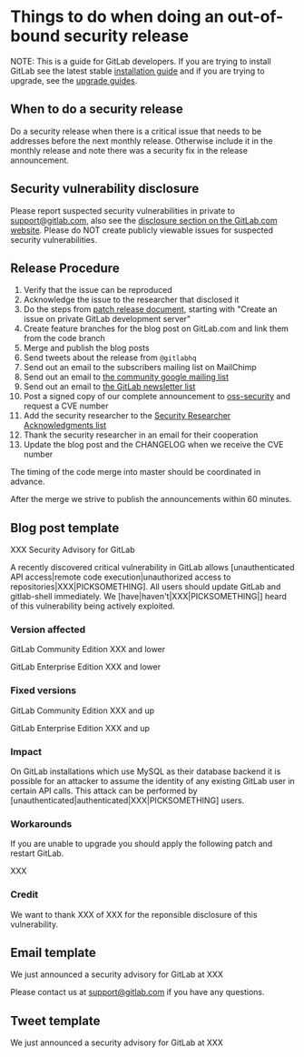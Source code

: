 # Things to do when doing an out-of-bound security release

NOTE: This is a guide for GitLab developers. If you are trying to install GitLab see the latest stable [installation guide](install/installation.md) and if you are trying to upgrade, see the [upgrade guides](update).

## When to do a security release

Do a security release when there is a critical issue that needs to be addresses before the next monthly release. Otherwise include it in the monthly release and note there was a security fix in the release announcement.

## Security vulnerability disclosure

Please report suspected security vulnerabilities in private to <support@gitlab.com>, also see the [disclosure section on the GitLab.com website](http://www.gitlab.com/disclosure/). Please do NOT create publicly viewable issues for suspected security vulnerabilities.

## Release Procedure

1. Verify that the issue can be reproduced
1. Acknowledge the issue to the researcher that disclosed it
1. Do the steps from [patch release document](doc/release/patch.md), starting with "Create an issue on private GitLab development server"
1. Create feature branches for the blog post on GitLab.com and link them from the code branch
1. Merge and publish the blog posts
1. Send tweets about the release from `@gitlabhq`
1. Send out an email to the subscribers mailing list on MailChimp
1. Send out an email to [the community google mailing list](https://groups.google.com/forum/#!forum/gitlabhq)
1. Send out an email to [the GitLab newsletter list](http://gitlab.us5.list-manage.com/subscribe?u=498dccd07cf3e9482bee33ba4&id=98a9a4992c)
1. Post a signed copy of our complete announcement to [oss-security](http://www.openwall.com/lists/oss-security/) and request a CVE number
1. Add the security researcher to the [Security Researcher Acknowledgments list](http://www.gitlab.com/vulnerability-acknowledgements/)
1. Thank the security researcher in an email for their cooperation
1. Update the blog post and the CHANGELOG when we receive the CVE number

The timing of the code merge into master should be coordinated in advance.

After the merge we strive to publish the announcements within 60 minutes.

## Blog post template

XXX Security Advisory for GitLab

A recently discovered critical vulnerability in GitLab allows [unauthenticated API access|remote code execution|unauthorized access to repositories|XXX|PICKSOMETHING]. All users should update GitLab and gitlab-shell immediately. We [have|haven't|XXX|PICKSOMETHING|] heard of this vulnerability being actively exploited.

### Version affected

GitLab Community Edition XXX and lower

GitLab Enterprise Edition XXX and lower

### Fixed versions

GitLab Community Edition XXX and up

GitLab Enterprise Edition XXX and up

### Impact

On GitLab installations which use MySQL as their database backend it is possible for an attacker to assume the identity of any existing GitLab user in certain API calls. This attack can be performed by [unauthenticated|authenticated|XXX|PICKSOMETHING] users.

### Workarounds

If you are unable to upgrade you should apply the following patch and restart GitLab.

XXX

### Credit

We want to thank XXX of XXX for the reponsible disclosure of this vulnerability.

## Email template

We just announced a security advisory for GitLab at XXX

Please contact us at support@gitlab.com if you have any questions.

## Tweet template

We just announced a security advisory for GitLab at XXX

